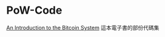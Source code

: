 # PoW-Code
[An Introduction to the Bitcoin System](https://pascalpares.gitbooks.io/implementation-of-the-bitcoin-system/content/) 這本電子書的部份代碼集
